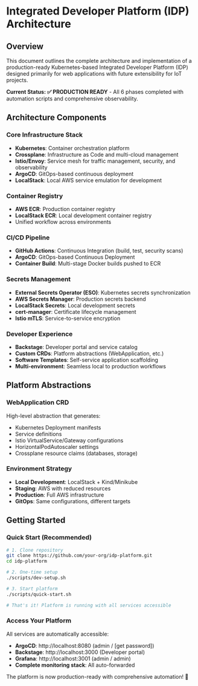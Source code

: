 # Integrated Developer Platform (IDP) Architecture

## Overview

This document outlines the complete architecture and implementation of a production-ready Kubernetes-based Integrated Developer Platform (IDP) designed primarily for web applications with future extensibility for IoT projects.

**Current Status: ✅ PRODUCTION READY** - All 6 phases completed with automation scripts and comprehensive observability.

## Architecture Components

### Core Infrastructure Stack

- **Kubernetes**: Container orchestration platform
- **Crossplane**: Infrastructure as Code and multi-cloud management
- **Istio/Envoy**: Service mesh for traffic management, security, and observability
- **ArgoCD**: GitOps-based continuous deployment
- **LocalStack**: Local AWS service emulation for development

### Container Registry

- **AWS ECR**: Production container registry
- **LocalStack ECR**: Local development container registry
- Unified workflow across environments

### CI/CD Pipeline

- **GitHub Actions**: Continuous Integration (build, test, security scans)
- **ArgoCD**: GitOps-based Continuous Deployment
- **Container Build**: Multi-stage Docker builds pushed to ECR

### Secrets Management

- **External Secrets Operator (ESO)**: Kubernetes secrets synchronization
- **AWS Secrets Manager**: Production secrets backend
- **LocalStack Secrets**: Local development secrets
- **cert-manager**: Certificate lifecycle management
- **Istio mTLS**: Service-to-service encryption

### Developer Experience

- **Backstage**: Developer portal and service catalog
- **Custom CRDs**: Platform abstractions (WebApplication, etc.)
- **Software Templates**: Self-service application scaffolding
- **Multi-environment**: Seamless local to production workflows

## Platform Abstractions

### WebApplication CRD

High-level abstraction that generates:

- Kubernetes Deployment manifests
- Service definitions
- Istio VirtualService/Gateway configurations
- HorizontalPodAutoscaler settings
- Crossplane resource claims (databases, storage)

### Environment Strategy

- **Local Development**: LocalStack + Kind/Minikube
- **Staging**: AWS with reduced resources
- **Production**: Full AWS infrastructure
- **GitOps**: Same configurations, different targets

## Getting Started

### Quick Start (Recommended)

```bash
# 1. Clone repository
git clone https://github.com/your-org/idp-platform.git
cd idp-platform

# 2. One-time setup
./scripts/dev-setup.sh

# 3. Start platform
./scripts/quick-start.sh

# That's it! Platform is running with all services accessible
```

### Access Your Platform

All services are automatically accessible:
- **ArgoCD**: http://localhost:8080 (admin / [get password])
- **Backstage**: http://localhost:3000 (Developer portal)
- **Grafana**: http://localhost:3001 (admin / admin)
- **Complete monitoring stack**: All auto-forwarded

The platform is now production-ready with comprehensive automation! 🎉